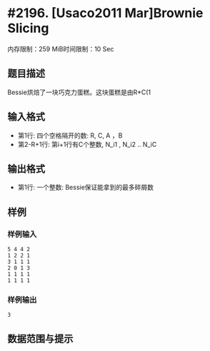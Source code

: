# #2196. [Usaco2011 Mar]Brownie Slicing

内存限制：259 MiB时间限制：10 Sec

## 题目描述

Bessie烘焙了一块巧克力蛋糕。这块蛋糕是由R*C(1 

## 输入格式

* 第1行: 四个空格隔开的数: R, C, A ，B
* 第2-R+1行: 第i+1行有C个整数, N_i1 , N_i2 .. N_iC

## 输出格式

* 第1行: 一个整数: Bessie保证能拿到的最多碎屑数

## 样例

### 样例输入

    
    5 4 4 2
    1 2 2 1
    3 1 1 1
    2 0 1 3
    1 1 1 1
    1 1 1 1
    
    
    

### 样例输出

    
    3
    
    

## 数据范围与提示
